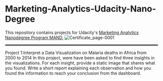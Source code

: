 # Marketing-Analytics-Udacity-Nano-Degree
This repository contains projects for Udacity's [Marketing Analytics Nanodegree Program MAND.](https://www.udacity.com/course/marketing-analytics-nanodegree--nd028)
 ![Certificate_page-0001](https://user-images.githubusercontent.com/93208018/138940004-95d5be83-33fa-4b3a-95c0-10767bf5c4e1.jpg)
<hr style="border:2px solid gray"> </hr>
Project 1:Interpret a Data Visualization on Malaria deaths in Africa from 2000 to 2014
In this project, were have been asked to find three insights in the visualizations. For each insight, provide a static image that shares what you found. Write a short report explaining each observation and how you found the information to reach your conclusion from the dashboard.
